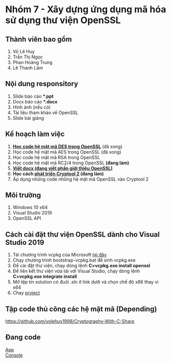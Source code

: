 # Nhóm 7 - Xây dựng ứng dụng mã hóa sử dụng thư viện OpenSSL
## Thành viên bao gồm
1. Võ Lê Huy
2. Trần Thị Ngọc
3. Phan Hoàng Trung
4. Lê Thanh Lâm
## Nội dung responsitory
1. Slide báo cáo __*.ppt__
2. Docx báo cáo __*.docx__
3. Hình ảnh (nếu có)
4. Tài liệu tham khảo về OpenSSL
5. Slide bài giảng
## Kế hoạch làm việc
1. __[Học code hệ mật mã DES trong OpenSSL](https://github.com/volehuy1998/Native-Des-Lib)__ (đã xong)
2. Học code hệ mật mã AES trong OpenSSL (đã xong)
3. Học code hệ mật mã RSA trong OpenSSL 
4. Học code hệ mật mã RC2/4 trong OpenSSL __(đang làm)__
5. [**Viết docx (đang viết phần giới thiệu OpenSSL)**](https://github.com/volehuy1998/Nhom-7/tree/master/B%C3%A1o%20c%C3%A1o)
6. __Học cách [phát triển Cryptool 2](https://www.youtube.com/playlist?list=PLMuvAbyIl0PTTfPE2VhJ9PZ6qlOG0MMaX) (đang làm)__
7. Áp dụng những code những hệ mật mã OpenSSL vào Cryptool 2
## Môi trường
1. Windows 10 x64
1. Visual Studio 2019
2. OpenSSL API
## Cách cài đặt thư viện OpenSSL dành cho Visual Studio 2019
1. Tải chương trình vcpkg của Microsoft [tại đây](https://github.com/Microsoft/vcpkg)
2. Chạy chương trình bootstrap-vcpkg.bat để sinh vcpkg.exe
3. Để cài đặt thư viện, chạy dòng lệnh __C>vcpkg.exe install openssl__
4. Để liên kết thư viện vừa tải với Visual Studio, chạy dòng lệnh __C>vcpkg.exe integrate install__
5. Mở tệp tin solution có đuôi .sln ở link dưới và chọn chế độ x86 thay vì x64
6. Chạy [project](https://github.com/volehuy1998/CryptoApp)
## Tập code thủ công các hệ mật mã (Depending) </br>
https://github.com/volehuy1998/Cryptography-With-C-Sharp
## Đang code
[App](https://github.com/volehuy1998/CryptoApp) </br>
[Console](https://github.com/volehuy1998/Crypto-Manage-Service)

